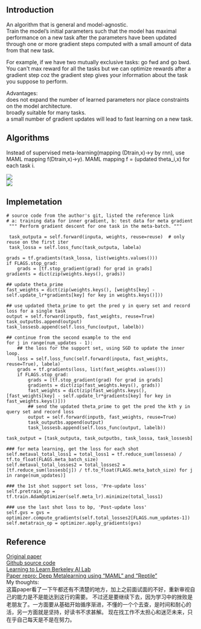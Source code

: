 Introduction
---------
An algorithm that is  general and model-agnostic.  
Train the model’s initial parameters such that the model has maximal performance on a new task after the parameters have been updated through one or more gradient steps computed with a small amount of data from that new task.  

For example, if we have two mutually exclusive tasks: go fwd and go bwd. You can't max reward for all the tasks but we can optimize rewards after a gradient step coz the gradient step gives your information about the task you suppose to perform.  

Advantages:  
does not expand the number of learned parameters nor place constraints on the model architecture.   
broadly suitable for many tasks.   
a small number of gradient updates will lead to fast learning on a new task.

Algorithms   
---------
Instead of supervised meta-learning(mapping (Dtrain,x)->y by rnn), use MAML mapping f(Dtrain,x)->y). MAML mapping f = (updated theta_i,x) for each task i.  

![](http://bair.berkeley.edu/blog/assets/maml/maml.png)  
![](https://cdn-images-1.medium.com/max/1600/1*_pgbRGIlmCRsYNBHl71mUA.png)  

Implemetation
----------
```
# source code from the author's git, listed the reference link
# a: training data for inner gradient, b: test data for meta gradient
 """ Perform gradient descent for one task in the meta-batch. """
 
 task_outputa = self.forward(inputa, weights, reuse=reuse)  # only reuse on the first iter
 task_lossa = self.loss_func(task_outputa, labela)

grads = tf.gradients(task_lossa, list(weights.values()))
if FLAGS.stop_grad:
    grads = [tf.stop_gradient(grad) for grad in grads]
gradients = dict(zip(weights.keys(), grads))
    
## update theta_prime
fast_weights = dict(zip(weights.keys(), [weights[key] - self.update_lr*gradients[key] for key in weights.keys()]))
    
## use updated theta_prime to get the pred y in query set and record loss for a single task
output = self.forward(inputb, fast_weights, reuse=True)
task_outputbs.append(output)
task_lossesb.append(self.loss_func(output, labelb))
    
## continue from the second example to the end
for j in range(num_updates - 1):
    ## the loss for the support set, using SGD to update the inner loop.
    loss = self.loss_func(self.forward(inputa, fast_weights, reuse=True), labela)
    grads = tf.gradients(loss, list(fast_weights.values()))
    if FLAGS.stop_grad:
        grads = [tf.stop_gradient(grad) for grad in grads]
        gradients = dict(zip(fast_weights.keys(), grads))
        fast_weights = dict(zip(fast_weights.keys(), [fast_weights[key] - self.update_lr*gradients[key] for key in     fast_weights.keys()]))
        ## send the updated theta_prime to get the pred the kth y in query set and record loss
        output = self.forward(inputb, fast_weights, reuse=True)
        task_outputbs.append(output)
        task_lossesb.append(self.loss_func(output, labelb))

task_output = [task_outputa, task_outputbs, task_lossa, task_lossesb]

### for meta learning, get the loss for each shot
self.metaval_total_loss1 = total_loss1 = tf.reduce_sum(lossesa) / tf.to_float(FLAGS.meta_batch_size)
self.metaval_total_losses2 = total_losses2 = [tf.reduce_sum(lossesb[j]) / tf.to_float(FLAGS.meta_batch_size) for j in range(num_updates)]

### the 1st shot support set loss, 'Pre-update loss'
self.pretrain_op = tf.train.AdamOptimizer(self.meta_lr).minimize(total_loss1)

### use the last shot loss to bp, 'Post-update loss'
self.gvs = gvs = optimizer.compute_gradients(self.total_losses2[FLAGS.num_updates-1])                
self.metatrain_op = optimizer.apply_gradients(gvs)

```
Reference
---------
[Original paper](https://arxiv.org/pdf/1703.03400.pdf)  
[Github source code](https://github.com/cbfinn/maml)  
[Learning to Learn Berkeley AI Lab](https://bair.berkeley.edu/blog/2017/07/18/learning-to-learn/)  
[Paper repro: Deep Metalearning using “MAML” and “Reptile”](https://towardsdatascience.com/paper-repro-deep-metalearning-using-maml-and-reptile-fd1df1cc81b0)  
My thoughts:  
这篇paper看了一下午都还有不清楚的地方，加上之前面试面的不好，重新审视自己的能力是不是能达到这行的需要。
不过还是要继续下去，因为学习中的挫败是老朋友了。一方面要从基础开始循序渐进，不懂的一个个去查，是时间和耐心的活，另一方面就是坚持，好读书不求甚解。
现在找工作不太担心和迷茫未来，只在乎自己每天是不是在努力。
